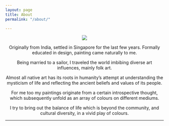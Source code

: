 ```yaml
---
layout: page
title: About
permalink: "/about/"

---
```

<div align="center">

<img src="https://nidhi.studio/uploads/nidhi-mathur-02256e615f40548c09007935fd47fc10.png">

<br>

Originally from India, settled in Singapore for the last few years. Formally educated in design, painting came naturally to me.

Being married to a sailor, I traveled the world imbibing diverse art influences, mainly folk art.

Almost all native art has its roots in humanity’s attempt at understanding the mysticism of life and reflecting the ancient beliefs and values of its people. 

For me too my paintings originate from a certain introspective thought, which subsequently unfold as an array of colours on different mediums.

I try to bring out the balance of life which is beyond the community, and cultural diversity, in a vivid play of colours.

</div>

<hr>


